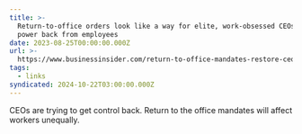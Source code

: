 ```yaml
---
title: >-
  Return-to-office orders look like a way for elite, work-obsessed CEOs to grab
  power back from employees
date: 2023-08-25T00:00:00.000Z
url: >-
  https://www.businessinsider.com/return-to-office-mandates-restore-ceo-power-2023-8
tags:
  - links
syndicated: 2024-10-22T03:00:00.000Z
---
```


CEOs are trying to get control back. Return to the office mandates will affect workers unequally.
